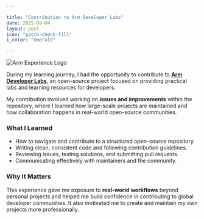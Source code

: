 ```yaml
---

title: "Contribution to Arm Developer Labs"
date: 2025-09-04
layout: post
icon: "patch-check-fill"
i_color: "emerald"

---
```


<img src="{{ site.baseurl }}/assets/image/experience/arm.png" alt="Arm Experience Logo">

During my learning journey, I had the opportunity to contribute to **[Arm Developer Labs](https://github.com/arm-university/Arm-Developer-Labs-Staging)**, an open-source project focused on providing practical labs and learning resources for developers.  

My contribution involved working on **issues and improvements** within the repository, where I learned how large-scale projects are maintained and how collaboration happens in real-world open-source communities.  

### What I Learned
- How to navigate and contribute to a structured open-source repository.  
- Writing clean, consistent code and following contribution guidelines.  
- Reviewing issues, testing solutions, and submitting pull requests.  
- Communicating effectively with maintainers and the community.  

### Why It Matters
This experience gave me exposure to **real-world workflows** beyond personal projects and helped me build confidence in contributing to global developer communities. It also motivated me to create and maintain my own projects more professionally.  
